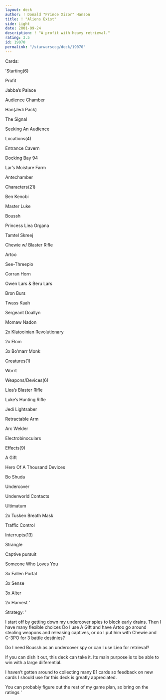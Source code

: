 ```yaml
---
layout: deck
author: ! Donald "Prince Xizor" Hanson
title: ! "Aliens Exist"
side: Light
date: 2001-09-24
description: ! "A profit with heavy retrieval."
rating: 3.5
id: 19070
permalink: "/starwarsccg/deck/19070"
---
```

Cards: 

'Starting(6)

Profit

Jabba’s Palace

Audience Chamber

Han(Jedi Pack)

The Signal

Seeking An Audience


Locations(4)

Entrance Cavern

Docking Bay 94

Lar’s Moisture Farm

Antechamber


Characters(21)

Ben Kenobi

Master Luke

Boussh

Princess Liea Organa

Tamtel Skreej

Chewie w/ Blaster Rifle

Artoo

See-Threepio

Corran Horn

Owen Lars & Beru Lars

Bron Burs

Twass Kaah

Sergeant Doallyn

Momaw Nadon

2x Klatooinian Revolutionary

2x Elom

3x Bo’marr Monk


Creatures(1)

Worrt


Weapons/Devices(6)

Liea’s Blaster Rifle

Luke’s Hunting Rifle

Jedi Lightsaber

Retractable Arm

Arc Welder

Electrobinoculars


Effects(9)

A Gift

Hero Of A Thousand Devices

Bo Shuda

Undercover

Underworld Contacts

Ultimatum

2x Tusken Breath Mask

Traffic Control


Interrupts(13)

Strangle

Captive pursuit

Someone Who Loves You

3x Fallen Portal

3x Sense

3x Alter

2x Harvest '

Strategy: '

I start off by getting down my undercover spies to block early drains. Then I have many flexible choices Do I use A Gift and have Artoo go around stealing weapons and releasing captives, or do I put him with Chewie and C-3PO for 3 battle destinies?

Do I need Boussh as an undercover spy or can I use Liea for retrieval?

If you can dish it out, this deck can take it. Its main purpose is to be able to win with a large diiferential.

I haven’t gotten around to collecting many E1 cards so feedback on new cards I should use for this deck is greatly appreciated.

You can probably figure out the rest of my game plan, so bring on the ratings '
